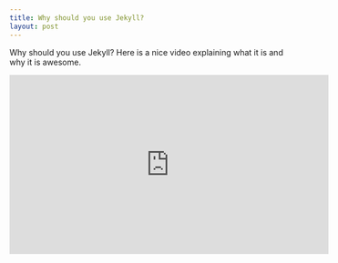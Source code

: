 ```yaml
---
title: Why should you use Jekyll?
layout: post
---
```


Why should you use Jekyll? Here is a nice video explaining what it is and why it is awesome.

<iframe width="560" height="315" src="https://www.youtube.com/embed/iWowJBRMtpc?rel=0&amp;showinfo=0&amp;start=90&amp;end=163" frameborder="0" allowfullscreen></iframe>
